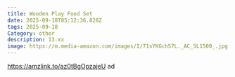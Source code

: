 ```yaml
---
title: Wooden Play Food Set
date: 2025-09-18T05:12:36.828Z
tags: 2025-09-18
Category: other
description: 13.xx
image: https://m.media-amazon.com/images/I/71sYKGch57L._AC_SL1500_.jpg
---
```

https://amzlink.to/az0tBgOpzajeU ad